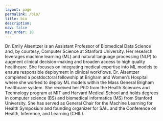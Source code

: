 ```yaml
---
layout: page
permalink: /bio/
title: bio
description: 
nav: false
nav_order: 10
---
```


Dr. Emily Alsentzer is an Assistant Professor of Biomedical Data Science and, by courtesy, Computer Science at Stanford University. Her research leverages machine learning (ML) and natural language processing (NLP) to augment clinical decision-making and broaden access to high quality healthcare. She focuses on integrating medical expertise into ML models to ensure responsible deployment in clinical workflows. Dr. Alsentzer completed a postdoctoral fellowship at Brigham and Women’s Hospital where she worked to deploy ML models within the Mass General Brigham healthcare system. She received her PhD from the Health Sciences and Technology program at MIT and Harvard Medical School and holds degrees in computer science (BS) and biomedical informatics (MS) from Stanford University. She has served as General Chair for the Machine Learning for Health Symposium and founding organizer for SAIL and the Conference on Health, Inference, and Learning (CHIL).
